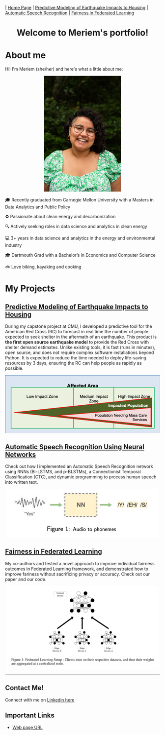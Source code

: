 | [Home Page](https://itsmeriem.github.io/Meriem/)  | [Predictive Modeling of Earthquake Impacts to Housing](https://github.com/ItsMeriem/earthquake_shelter_model/tree/main) | [Automatic Speech Recognition](https://github.com/ItsMeriem/Meriem/blob/6b7199860988b530baaee9d295d327d02a0bfb2d/Speech%20Recognition/UtterancetoPhonemeMapping.ipynb) | [Fairness in Federated Learning](https://github.com/ItsMeriem/Meriem/blob/6b7199860988b530baaee9d295d327d02a0bfb2d/Fairness%20in%20FL/fairness_in_FL.md)
<h1 align="center">Welcome to Meriem's portfolio!</h1>

# About me

Hi!  I'm Meriem (she/her) and here's what a little about me:

<p align="center">
    <img src="DSC_3375.jpg" width="250">
</p>

🎓 Recently graduated from Carnegie Mellon University with a Masters in Data Analytics and Public Policy

♻️ Passionate about clean energy and decarbonization

🔍 Actively seeking roles in data science and analytics in clean energy

💻 3+ years in data science and analytics in the energy and environmental industry

🎓 Dartmouth Grad with a Bachelor’s in Economics and Computer Science

🚲 Love biking, kayaking and cooking


# My Projects

## [Predictive Modeling of Earthquake Impacts to Housing](https://github.com/ItsMeriem/earthquake_shelter_model/tree/main)

During my capstone project at CMU, I developed a predictive tool for the American Red Cross (RC) to forecast in real time the number of people expected to seek shelter in the aftermath of an earthquake. This product is **the first open source earthquake model** to provide the Red Cross with shelter demand estimates. Unlike existing tools, it is fast (runs in minutes), open source, and does not require complex software installations beyond Python. It is expected to reduce the time needed to deploy life-saving resources by 3 days, ensuring the RC can help people as rapidly as possible.

<p align="center">
     <img src= "affectedarea.png">
</p>


## [Automatic Speech Recognition Using Neural Networks](https://nbviewer.org/github/ItsMeriem/Meriem/blob/main/Speech%20Recognition/UtterancetoPhonemeMapping.ipynb)

Check out how I implemented an Automatic Speech Recognition network using RNNs (Bi-LSTMS, and p-BLSTMs), a Connectionist Temporal Classification (CTC), and dynamic programming to process human speech into written text.

<p align="center">
    <img src="Speech%20Recognition/yes_example.png" width="500">
</p>

## [Fairness in Federated Learning](https://github.com/ItsMeriem/Meriem/blob/6b7199860988b530baaee9d295d327d02a0bfb2d/Fairness%20in%20FL/fairness_in_FL.md) 
My co-authors and tested a novel approach to improve individual fairness outcomes in Federated Learning framework, and demonstrated how to improve fariness without sacrificing privacy or accuracy. Check out our paper and our code.

<p align="center">
    <img src="Fairness%20in%20FL/FLsetup.png" width="500">
</p>

---

## Contact Me! 
Connect with me on [Linkedin here](https://www.linkedin.com/in/meriem-fouad/)

## Important Links 
- [Web page URL](https://itsmeriem.github.io/Meriem/)
